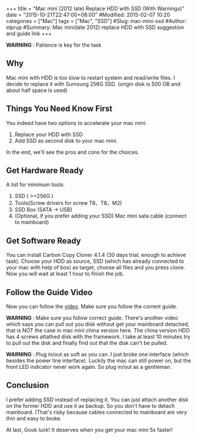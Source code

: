 +++
title = "Mac mini (2012 late) Replace HDD with SSD (With Warnings)"
date = "2015-10-21T22:47:00+08:00"
#Modified: 2015-02-07 10:20
categories = ["Mac"]
tags = ["Mac", "SSD"]
#Slug: mac-mini-ssd
#Author: elprup
#Summary: Mac mini(late 2012) replace HDD with SSD suggestion and guide link
+++

**WARNING** : Patience is key for the task

## Why
Mac mini with HDD is too slow to restart system and read/write files. I decide to replace it with Sumsung 256G SSD. (origin disk is 500 GB and about half space is used)

## Things You Need Know First
You indeed have two options to accelerate your mac mini:

1. Replace your HDD with SSD
2. Add SSD as second disk to your mac mini.

In the end, we'll see the pros and cons for the choices.

## Get Hardware Ready
A list for minimum tools:

1. SSD ( >=256G )
2. Tools(Screw drivers for screw T6、T8，M2)
3. SSD Box (SATA -> USB)
4. (Optional, if you prefer adding your SSD) Mac mini sata cable (connect to mainboard)

## Get Software Ready
You can install Carbon Copy Cloner 4.1.4 (30 days trial, enough to achieve task). Choose your HDD as source, SSD (which has already connected to your mac with help of box) as target, choose all files and you press clone. Now you will wait at least 1 hour to finish the job.

## Follow the Guide Video
Now you can follow the [video](http://v.youku.com/v_show/id_XNDkxNjE0NDQw.html?from=y1.2-1-105.3.3-2.1-1-1-2-0). Make sure you follow the corrent guide.

**WARNING** : Make sure you follow correct guide.
There's another video which says you can pull out you disk without get your mainboard detached, that is NOT the case in mac mini china version here. The china version HDD has 4 screws attathed disk with the framework. I take at least 10 minutes try to pull out the disk and finally find out that the disk can't be pulled.

**WARNING** : Plug in/out as soft as you can.
I just broke one interface (which besides the power line interface). Luckily the mac can still power on, but the front LED indicator never work again. So plug in/out as a gentleman.

## Conclusion
I prefer adding SSD instead of replacing it. You can just attach another disk on the former HDD and use it as backup. So you don't have to detach mainboard. (That's risky because cables connected to mainboard are very thin and easy to broke.

At last, Gook luck! It deserves when you get your mac mini 5x faster!
